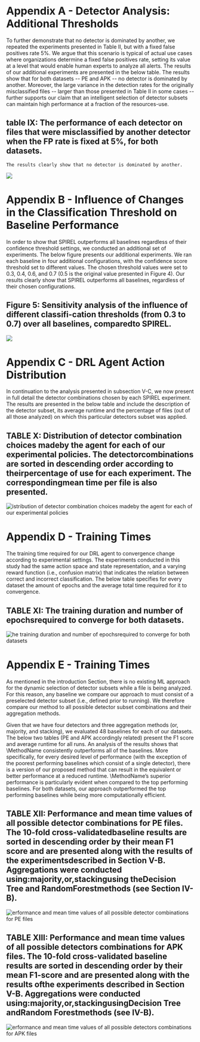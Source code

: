 # Appendix A - Detector Analysis: Additional Thresholds
To further demonstrate that no detector is dominated by another, we repeated the experiments presented in Table II, but with a fixed false positives rate 5\%. 
We argue that this scenario is typical of actual use cases where organizations determine a fixed false positives rate, setting its value at a level that would enable human experts to analyze all alerts.
The results of our additional experiments are presented in the below table. 
The results show that for both datasets -- PE and APK -- no detector is dominated by another. 
Moreover, the large variance in the detection rates for the originally misclassified files -- larger than those presented in Table II in some cases -- further supports our claim that an intelligent selection of detector subsets can maintain high performance at a fraction of the resources-use.

## table IX: The performance of each detector on files that were misclassified by another detector when the FP rate is fixed at 5%, for both datasets. 
    The results clearly show that no detector is dominated by another.
![](https://user-images.githubusercontent.com/45119337/95994553-1e58e880-0e39-11eb-8716-8693b1d0a954.jpg)

# Appendix B - Influence of Changes in the Classification Threshold on Baseline Performance
In order to show that SPIREL outperforms all baselines regardless of their confidence threshold settings, we conducted an additional set of experiments. The below figure presents our additional experiments. We ran each baseline in four additional configurations, with the confidence score threshold set to different values. The chosen threshold values were set to 0.3, 0.4, 0.6, and 0.7 (0.5 is the original value presented in Figure 4). Our results clearly show that SPIREL outperforms all baselines, regardless of their chosen configurations.
## Figure 5: Sensitivity analysis of the influence of different classifi-cation thresholds (from 0.3 to 0.7) over all baselines, comparedto SPIREL.
![](https://user-images.githubusercontent.com/45119337/95996170-0c784500-0e3b-11eb-85b7-01bb88f8ccc5.png)

# Appendix C -  DRL Agent Action Distribution
In continuation to the analysis presented in subsection V-C, we now present in full detail the detector combinations chosen by each SPIREL experiment. The results are presented in 
the below table and include the description of the detector subset, its average runtime and the percentage of files (out of all those analyzed) on which this particular detectors subset was applied.
## TABLE X: Distribution of detector combination choices madeby the agent for each of our experimental policies. The detectorcombinations are sorted in descending order according to theirpercentage  of  use  for  each  experiment.  The  correspondingmean time per file is also presented.
![istribution of detector combination choices madeby the agent for each of our experimental policies](https://user-images.githubusercontent.com/45119337/95997405-6cbbb680-0e3c-11eb-95f7-2e71e6f92f6d.jpg)

# Appendix D - Training Times
The training time required for our DRL agent to convergence change according to experimental settings. The experiments conducted in this study had the same action space and state representation, and a varying reward function (i.e., confusion matrix) that indicates the relation between correct and incorrect classification. The below table specifies for every dataset the amount of epochs and the average total time required for it to convergence. 
## TABLE  XI:  The  training  duration  and  number  of  epochsrequired to converge for both datasets.
![he  training  duration  and  number  of  epochsrequired to converge for both datasets](https://user-images.githubusercontent.com/45119337/95997919-f9667480-0e3c-11eb-81de-63d53cf8e381.jpg)

# Appendix E - Training Times
As mentioned in the introduction Section, there is no existing ML approach for the dynamic selection of detector subsets while a file is being analyzed. 
For this reason, any baseline we compare our approach to must consist of a preselected detector subset (i.e., defined prior to running). 
We therefore compare our method to all possible detector subset combinations and their aggregation methods. 

Given that we have four detectors and three aggregation methods (or, majority, and stacking), we evaluated 48 baselines for each of our datasets.
The below two tables (PE and APK accordingly related) present the F1 score and average runtime for all runs. 
An analysis of the results shows that \MethodName consistently outperforms all of the baselines. 
More specifically, for every desired level of performance (with the exception of the poorest performing baselines which consist of a single detector), there is a version of our proposed method that can result in the equivalent or better performance at a reduced runtime. 
\MethodName’s superior performance is particularly evident when compared to the top performing baselines. 
For both datasets, our approach outperformed the top performing baselines while being more computationally efficient.
## TABLE XII: Performance and mean time values of all possible detector combinations for PE files. The 10-fold cross-validatedbaseline results are sorted in descending order by their mean F1 score and are presented along with the results of the experimentsdescribed  in  Section  V-B.  Aggregations  were  conducted  using:majority,or,stackingusing  theDecision  Tree  and  RandomForestmethods (see Section IV-B).
![erformance and mean time values of all possible detector combinations for PE files](https://user-images.githubusercontent.com/45119337/95998576-accf6900-0e3d-11eb-89d0-12fc88739771.jpg)
## TABLE  XIII:  Performance  and  mean  time  values  of  all  possible  detectors  combinations  for  APK  files.  The  10-fold  cross-validated  baseline  results  are  sorted  in  descending  order  by  their  mean  F1-score  and  are  presented  along  with  the  results  ofthe experiments described in Section V-B. Aggregations were conducted using:majority,or,stackingusingDecision Tree andRandom Forestmethods (see IV-B).
![erformance  and  mean  time  values  of  all  possible  detectors  combinations  for  APK  files](https://user-images.githubusercontent.com/45119337/95998928-0df73c80-0e3e-11eb-817c-98f1f3f3791d.jpg)
